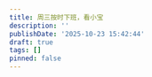 ```yaml
---
title: 周三按时下班，看小宝
description: ''
publishDate: '2025-10-23 15:42:44'
draft: true
tags: []
pinned: false
---
```


